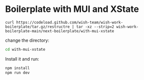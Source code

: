 # Boilerplate with MUI and XState

```
curl https://codeload.github.com/wish-team/wish-work-boilerplate/tar.gz/restructre | tar -xz --strip=2 wish-work-boilerplate-main/next-boilerplate/with-mui-xstate
```

change the directory:

```sh
cd with-mui-xstate
```

Install it and run:

```sh
npm install
npm run dev
```